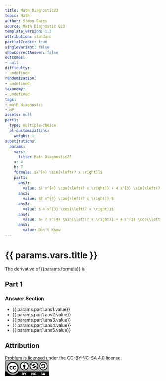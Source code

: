 ```yaml
---
title: Math Diagnostic23
topic: Math
author: Simon Bates
source: Math Diagnostic Q23
template_version: 1.3
attribution: standard
partialCredit: true
singleVariant: false
showCorrectAnswer: false
outcomes:
- null
difficulty:
- undefined
randomization:
- undefined
taxonomy:
- undefined
tags:
- math_diagnostic
- MP
assets: null
part1:
  type: multiple-choice
  pl-customizations:
    weight: 1
substitutions:
  params:
    vars:
      title: Math Diagnostic23
    a: 4
    b: 7
    formula: $x^{4} \sin{\left(7 x \right)}$
    part1:
      ans1:
        value: $7 x^{4} \cos{\left(7 x \right)} + 4 x^{3} \sin{\left(7 x \right)}$
      ans2:
        value: $7 x^{4} \cos{\left(7 x \right)} $
      ans3:
        value: $ 4 x^{3} \cos{\left(7 x \right)}$
      ans4:
        value: $- 7 x^{4} \sin{\left(7 x \right)} + 4 x^{3} \cos{\left(7 x \right)}$
      ans5:
        value: Don't Know
---
```

# {{ params.vars.title }}
The derivative of {{params.formula}} is

## Part 1

### Answer Section

- {{ params.part1.ans1.value}}
- {{ params.part1.ans2.value}}
- {{ params.part1.ans3.value}}
- {{ params.part1.ans4.value}}
- {{ params.part1.ans5.value}}

## Attribution

Problem is licensed under the [CC-BY-NC-SA 4.0 license](https://creativecommons.org/licenses/by-nc-sa/4.0/).<br> ![The Creative Commons 4.0 license requiring attribution-BY, non-commercial-NC, and share-alike-SA license.](https://raw.githubusercontent.com/firasm/bits/master/by-nc-sa.png)